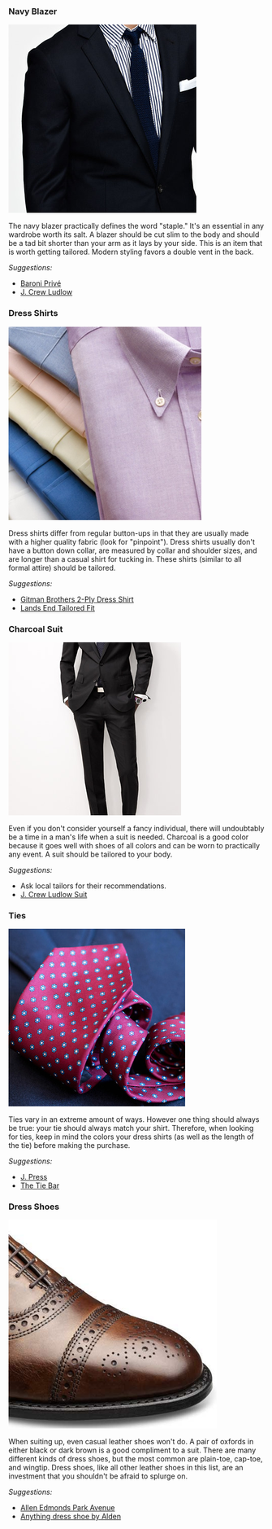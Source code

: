 ### Navy Blazer
![](/assets/images/blazer.png)

The navy blazer practically defines the word "staple." It's an essential in any wardrobe worth its salt. A blazer should be cut slim to the body and should be a tad bit shorter than your arm as it lays by your side. This is an item that is worth getting tailored. Modern styling favors a double vent in the back.

*Suggestions:*

- [Baroni Privé][baroni]
- [J. Crew Ludlow][jcrew-blazer]


### Dress Shirts
![](/assets/images/dress-shirt.png)

Dress shirts differ from regular button-ups in that they are usually made with a higher quality fabric (look for "pinpoint"). Dress shirts usually don't have a button down collar, are measured by collar and shoulder sizes, and are longer than a casual shirt for tucking in. These shirts (similar to all formal attire) should be tailored.

*Suggestions:*

- [Gitman Brothers 2-Ply Dress Shirt][gitman]
- [Lands End Tailored Fit][lands-end]


### Charcoal Suit
![](/assets/images/suit.png)

Even if you don't consider yourself a fancy individual, there will undoubtably be a time in a man's life when a suit is needed. Charcoal is a good color because it goes well with shoes of all colors and can be worn to practically any event. A suit should be tailored to your body.

*Suggestions:*

- Ask local tailors for their recommendations.
- [J. Crew Ludlow Suit][jcrew-suit]


### Ties
![](/assets/images/tie.png)

Ties vary in an extreme amount of ways. However one thing should always be true: your tie should always match your shirt. Therefore, when looking for ties, keep in mind the colors your dress shirts (as well as the length of the tie) before making the purchase.

*Suggestions:*

- [J. Press][jpress]
- [The Tie Bar][tie-bar]


### Dress Shoes
![](/assets/images/dress-shoes.png)

When suiting up, even casual leather shoes won't do. A pair of oxfords in either black or dark brown is a good compliment to a suit. There are many different kinds of dress shoes, but the most common are plain-toe, cap-toe, and wingtip. Dress shoes, like all other leather shoes in this list, are an investment that you shouldn't be afraid to splurge on.

*Suggestions:*

- [Allen Edmonds Park Avenue][allen-edmonds]
- [Anything dress shoe by Alden][alden]


[baroni]: http://suityourself.com/soft_shoulder_blazer.asp
[jcrew-blazer]: http://www.jcrew.com/mens_category/sportcoatsandvests/Ludlowsportcoats/PRDOVR~21509/21509.jsp
[gitman]: http://www.sierratradingpost.com/gitman-brothers-gold-collection-2-ply-dress-shirt-pinpoint-collar-long-sleeve-for-tall-men~p~6441c/
[lands-end]: http://www.landsend.com/pp/mens-tailored-fit-solid-no-iron-supima-pinpoint-straight-collar-dress-shirt~242782_59.html
[jcrew-suit]: http://www.jcrew.com/AST/Navigation/theludlowsuit.jsp
[jpress]: http://jpressonline.com/neckwear/
[tie-bar]: http://www.thetiebar.com/categoryPages/All_Ties.asp
[allen-edmonds]: http://www.allenedmonds.com/aeonline/producti_SF270_1_40000000001_-1
[alden]: http://www.aldenshop.com/Store/DrawCategories.aspx?CategoryID=3&PageID=20
